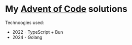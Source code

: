 # My [Advent of Code](https://adventofcode.com/) solutions


Technoogies used:
- 2022 - TypeScript + Bun
- 2024 - Golang
